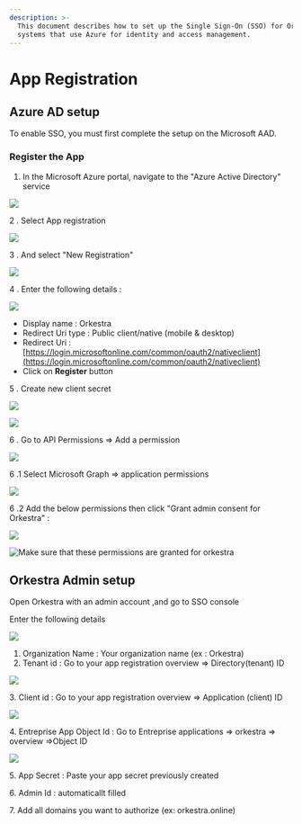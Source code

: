 ```yaml
---
description: >-
  This document describes how to set up the Single Sign-On (SSO) for Orkestra on
  systems that use Azure for identity and access management.
---
```


# App Registration

## Azure AD setup&#x20;

To enable SSO, you must first complete the setup on the Microsoft AAD.

### Register the App

1. In the Microsoft Azure portal, navigate to the "Azure Active Directory" service

![](<../../.gitbook/assets/1 (2).png>)

2 . Select App registration

![](../../.gitbook/assets/2.png)

3 . And select "New Registration"

![](../../.gitbook/assets/3.png)

4 . Enter the following details :

![](<../../.gitbook/assets/4 (1).png>)



* Display name : Orkestra
* Redirect Uri type : Public client/native (mobile & desktop)
* Redirect Uri : [https://login.microsoftonline.com/common/oauth2/nativeclient](https://login.microsoftonline.com/common/oauth2/nativeclient)
* Click on **Register** button

5 .  Create new client secret&#x20;

![](../../.gitbook/assets/5.png)

![](../../.gitbook/assets/secret.png)

6 . Go to API Permissions => Add a permission

![](../../.gitbook/assets/9.png)

6 .1 Select Microsoft Graph => application permissions

![](../../.gitbook/assets/10.png)

6 .2 Add the below permissions then click "Grant admin consent for Orkestra" :

![](../../.gitbook/assets/11.png)

![Make sure that these permissions are granted for orkestra](../../.gitbook/assets/12.png)

## Orkestra Admin setup

&#x20;Open Orkestra with an admin account ,and go to SSO console

Enter the following details&#x20;

![](<../../.gitbook/assets/SSO (1).png>)

1. &#x20;Organization Name : Your organization name (ex : Orkestra)
2. Tenant id : Go to your app registration overview => Directory(tenant) ID

![](../../.gitbook/assets/81.png)

3\. Client id : Go to your app registration overview => Application (client) ID

![](../../.gitbook/assets/82.png)



4\. Entreprise App Object Id : Go to Entreprise applications => orkestra => overview =>Object ID

![](<../../.gitbook/assets/14 (1).png>)

5\. App Secret : Paste your app secret previously created

6\. Admin Id : automaticallt filled

7\. Add all domains you want to authorize (ex: orkestra.online)

##
